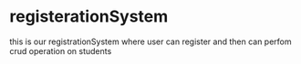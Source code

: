 # registerationSystem
 this is our  registrationSystem where user can register and then can  perfom crud operation on students

